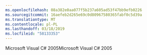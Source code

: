 ```yaml
---
ms.openlocfilehash: 08a382e0aa077f5b237a605ad53f47bb9efb0226
ms.sourcegitcommit: 16aefeb2d265e69c0d80967580365fabf0c5d39a
ms.translationtype: MT
ms.contentlocale: pl-PL
ms.lasthandoff: 03/18/2019
ms.locfileid: "58133353"
---
```

<span data-ttu-id="176fe-101">Microsoft Visual C# 2005</span><span class="sxs-lookup"><span data-stu-id="176fe-101">Microsoft Visual C# 2005</span></span>